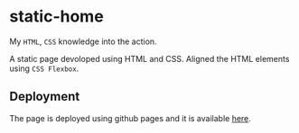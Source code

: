 # static-home
My ```HTML```, ```CSS``` knowledge into the action.

A static page devoloped using HTML and CSS. Aligned the HTML elements using ```CSS Flexbox```.

## Deployment
The page is deployed using github pages and it is available [here](https://sandeepbatta.github.io/white-sneakers/).
